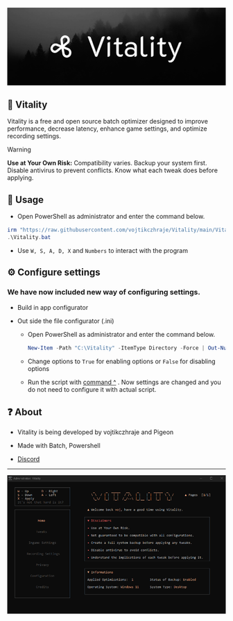 ![Header image](https://github.com/vojtikczhraje/Vitality/blob/main/img/Vitality-Github.png)


## 🚀 Vitality
Vitality is a free and open source batch optimizer designed to improve performance, decrease latency, enhance game settings, and optimize recording settings.


> [!WARNING]  
> **Use at Your Own Risk:** Compatibility varies. Backup your system first. Disable antivirus to prevent conflicts. Know what each tweak does before applying.

## 🔧 Usage
- Open PowerShell as administrator and enter the command below. <br />
```powershell
irm "https://raw.githubusercontent.com/vojtikczhraje/Vitality/main/Vitality.bat" -OutFile "Vitality.bat"
.\Vitality.bat
```
- Use `W, S, A, D, X` and `Numbers` to interact with the program

## ⚙ Configure settings
### We have now included new way of configuring settings.
- Build in app configurator

- Out side the file configurator (.ini)
  - Open PowerShell as administrator and enter the command below.

    ```powershell
    New-Item -Path "C:\Vitality" -ItemType Directory -Force | Out-Null; Invoke-WebRequest -Uri "https://        raw.githubusercontent.com/vojtikczhraje/Vitality/main/config.ini" -OutFile "C:\Vitality\config.ini"; C:\Vitality\config.ini
    ```
  - Change options to `True` for enabling options or `False` for disabling options
  - Run the script with [command ^](https://github.com/vojtikczhraje/Vitality#-usage) . Now settings are changed and you do not need to configure it with actual script.



## ❓ About
- Vitality is being developed by vojtikczhraje and Pigeon 


- Made with Batch, Powershell


- [Discord](https://discord.gg/uEHp2Uejk3)


---

![Vitality](https://github.com/vojtikczhraje/Vitality/blob/main/img/Vitality.png)

